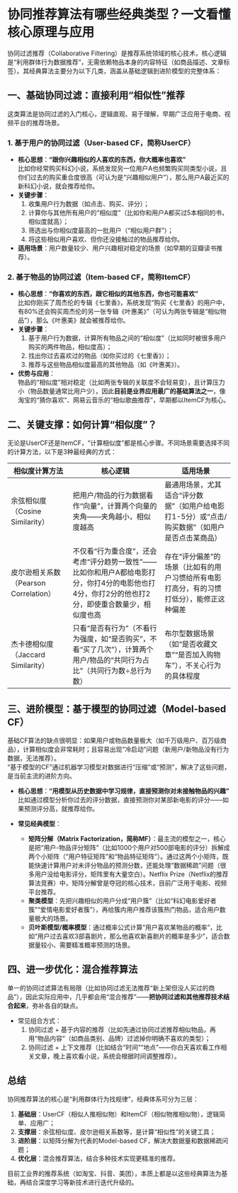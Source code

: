 # 协同推荐算法有哪些经典类型？一文看懂核心原理与应用

协同过滤推荐（Collaborative Filtering）是推荐系统领域的核心技术，核心逻辑是“利用群体行为数据推荐”，无需依赖物品本身的内容特征（如商品描述、文章标签）。其经典算法主要分为以下几类，涵盖从基础逻辑到进阶模型的完整体系：


## 一、基础协同过滤：直接利用“相似性”推荐
这类算法是协同过滤的入门核心，逻辑直观、易于理解，早期广泛应用于电商、视频平台的推荐场景。

### 1. 基于用户的协同过滤（User-based CF，简称UserCF）
- **核心思想**：**“跟你兴趣相似的人喜欢的东西，你大概率也喜欢”**  
  比如你经常购买科幻小说，系统发现另一位用户A也频繁购买同类型小说，且你们过去的购买重合度很高（可认为是“兴趣相似用户”），那么用户A最近买的新科幻小说，就会推荐给你。
- **关键步骤**：  
  1. 收集用户行为数据（如点击、购买、评分）；  
  2. 计算你与其他所有用户的“相似度”（比如你和用户A都买过5本相同的书，相似度就高）；  
  3. 筛选出与你相似度最高的一批用户（“相似用户群”）；  
  4. 将这些相似用户喜欢、但你还没接触过的物品推荐给你。
- **适用场景**：用户数量较少、用户兴趣相对稳定的场景（如早期的豆瓣读书推荐）。


### 2. 基于物品的协同过滤（Item-based CF，简称ItemCF）
- **核心思想**：**“你喜欢的东西，跟它相似的其他东西，你也可能喜欢”**  
  比如你刚买了周杰伦的专辑《七里香》，系统发现“购买《七里香》的用户中，有80%还会购买周杰伦的另一张专辑《叶惠美》”（可认为两张专辑是“相似物品”），那么《叶惠美》就会被推荐给你。
- **关键步骤**：  
  1. 基于用户行为数据，计算所有物品之间的“相似度”（比如同时被很多用户购买的两件物品，相似度高）；  
  2. 找出你过去喜欢过的物品（如你买过的《七里香》）；  
  3. 推荐与这些物品相似度最高的其他物品（如《叶惠美》）。
- **优势与应用**：  
  物品的“相似度”相对稳定（比如两张专辑的关联度不会轻易变），且计算压力小（物品数量通常比用户少），因此**目前是业界应用最广的基础算法之一**，像淘宝的“猜你喜欢”、网易云音乐的“相似歌曲推荐”，早期都以ItemCF为核心。


## 二、关键支撑：如何计算“相似度”？
无论是UserCF还是ItemCF，“计算相似度”都是核心步骤。不同场景需要选择不同的计算方法，以下是3种最经典的方式：

| 相似度计算方法 | 核心逻辑 | 适用场景 |
|----------------|----------|----------|
| 余弦相似度（Cosine Similarity） | 把用户/物品的行为数据看作“向量”，计算两个向量的夹角——夹角越小，相似度越高 | 最通用场景，尤其适合“评分数据”（如用户给电影打1-5分）或“点击/购买数据”（如用户是否点击某商品） |
| 皮尔逊相关系数（Pearson Correlation） | 不仅看“行为重合度”，还会考虑“评分趋势一致性”——比如你和用户A都给电影打分，你打4分的电影他也打4分，你打2分的他也打2分，即使重合数量少，相似度也高 | 存在“评分偏差”的场景（比如有的用户习惯给所有电影打高分，有的习惯打低分），能修正这种偏差 |
| 杰卡德相似度（Jaccard Similarity） | 只看“是否有行为”（不看行为强度，如“是否购买”，不看“买了几次”），计算两个用户/物品的“共同行为占比”（共同行为数÷总行为数） | 布尔型数据场景（如“是否收藏文章”“是否加入购物车”），不关心行为的具体程度 |


## 三、进阶模型：基于模型的协同过滤（Model-based CF）
基础CF算法的缺点很明显：如果用户或物品数量极大（如千万级用户、百万级商品），计算相似度会非常耗时；且容易出现“冷启动”问题（新用户/新物品没有行为数据，无法推荐）。  
“基于模型的CF”通过机器学习模型对数据进行“压缩”或“预测”，解决了这些问题，是当前主流的进阶方向。

- **核心思想**：**“用模型从历史数据中学习规律，直接预测你对未接触物品的兴趣”**  
  比如通过模型分析你过去的评分数据，直接预测你对某部新电影的评分——如果预测评分高，就推荐给你。

- **常见经典模型**：  
  - **矩阵分解（Matrix Factorization，简称MF）**：最主流的模型之一，核心是把“用户-物品评分矩阵”（比如1000个用户对500部电影的评分）拆解成两个小矩阵（“用户特征矩阵”和“物品特征矩阵”）。通过这两个小矩阵，既能快速计算用户对未评分物品的预测分数，还能处理“数据稀疏”问题（很多用户没给电影评分，矩阵里有大量空白）。Netflix Prize（Netflix的推荐算法竞赛）中，矩阵分解曾是夺冠的核心技术，目前广泛用于电影、视频平台推荐。  
  - **聚类模型**：先把兴趣相似的用户分成“用户簇”（比如“科幻电影爱好者簇”“爱情电影爱好者簇”），再给簇内用户推荐该簇热门物品，适合用户数量极大的场景。  
  - **贝叶斯模型/概率模型**：通过概率公式计算“用户喜欢某物品的概率”，比如“用户过去喜欢3部喜剧片，那么他喜欢新喜剧片的概率是多少”，适合数据量较小、需要精准概率预测的场景。


## 四、进一步优化：混合推荐算法
单一的协同过滤算法有局限（比如协同过滤无法推荐“新上架但没人买过的商品”），因此实际应用中，几乎都会用“混合推荐”——**把协同过滤和其他推荐技术结合起来**，弥补各自的缺点。

- 常见组合方式：  
  1. 协同过滤 + 基于内容的推荐（比如先通过协同过滤推荐相似物品，再用“物品内容”（如商品类别、品牌）过滤掉你明确不喜欢的类型）；  
  2. 协同过滤 + 上下文推荐（比如结合“时间”“地点”——你白天喜欢看工作相关文章，晚上喜欢看小说，系统会根据时间调整推荐）。


## 总结
协同推荐算法的核心是“利用群体行为找规律”，经典体系可分为三层：  
1. **基础层**：UserCF（相似人推相似物）和ItemCF（相似物推相似物），逻辑简单、应用广；  
2. **支撑层**：余弦相似度、皮尔逊相关系数等，是计算“相似性”的关键工具；  
3. **进阶层**：以矩阵分解为代表的Model-based CF，解决大数据量和数据稀疏问题；  
4. **优化层**：混合推荐算法，结合多种技术实现更精准的推荐。  

目前工业界的推荐系统（如淘宝、抖音、美团），本质上都是以这些经典算法为基础，再结合深度学习等新技术进行迭代升级的。
